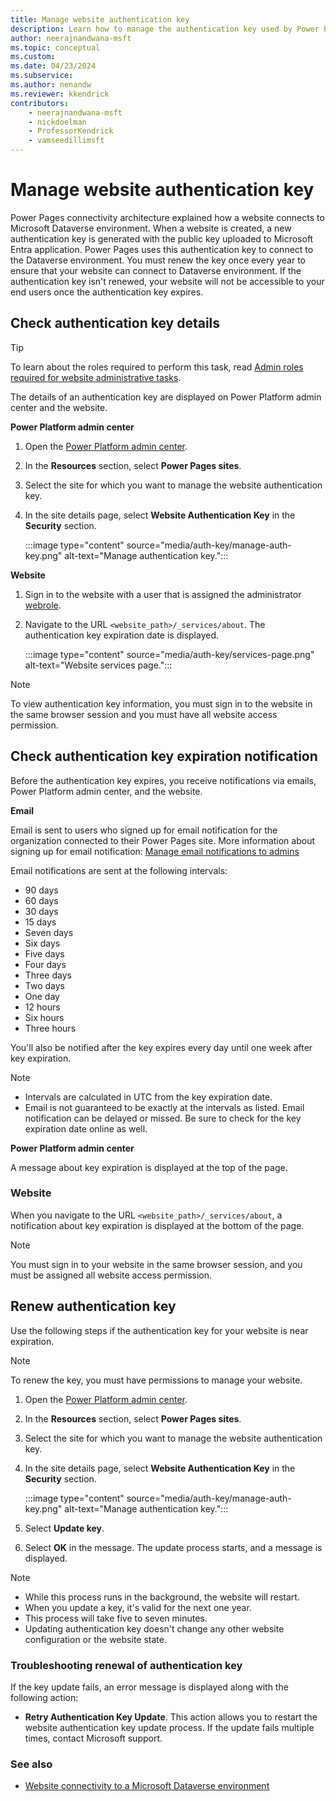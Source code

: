 ```yaml
---
title: Manage website authentication key
description: Learn how to manage the authentication key used by Power Pages.
author: neerajnandwana-msft
ms.topic: conceptual
ms.custom: 
ms.date: 04/23/2024
ms.subservice: 
ms.author: nenandw
ms.reviewer: kkendrick
contributors:
    - neerajnandwana-msft
    - nickdoelman
    - ProfessorKendrick
    - vamseedillimsft
---
```


# Manage website authentication key

Power Pages connectivity architecture explained how a website connects to Microsoft Dataverse environment. When a website is created, a new authentication key is generated with the public key uploaded to Microsoft Entra application. Power Pages uses this authentication key to connect to the Dataverse environment. You must renew the key once every year to ensure that your website can connect to Dataverse environment. If the authentication key isn't renewed, your website will not be accessible to your end users once the authentication key expires. 

## Check authentication key details

> [!TIP]
> To learn about the roles required to perform this task, read [Admin roles required for website administrative tasks](/power-apps/maker/portals/admin/portal-admin-roles).

The details of an authentication key are displayed on Power Platform admin center and the website.

**Power Platform admin center**

1. Open the [Power Platform admin center](https://aka.ms/ppac).

1. In the **Resources** section, select **Power Pages sites**.

1. Select the site for which you want to manage the website authentication key.

1. In the site details page, select **Website Authentication Key** in the **Security** section.

    :::image type="content" source="media/auth-key/manage-auth-key.png" alt-text="Manage authentication key.":::

**Website**

1. Sign in to the website with a user that is assigned the administrator [webrole](../security/create-web-roles.md).

1. Navigate to the URL `<website_path>/_services/about`. The authentication key expiration date is displayed. 

    :::image type="content" source="media/auth-key/services-page.png" alt-text="Website services page.":::

> [!NOTE]
> To view authentication key information, you must sign in to the website in the same browser session and you must have all website access permission.

## Check authentication key expiration notification

Before the authentication key expires, you receive notifications via emails, Power Platform admin center, and the website.

**Email**

Email is sent to users who signed up for email notification for the organization connected to their Power Pages site. More information about signing up for email notification: [Manage email notifications to admins](/power-platform/admin/manage-email-notifications)

Email notifications are sent at the following intervals: 
- 90 days 
- 60 days 
- 30 days 
- 15 days 
- Seven days 
- Six days 
- Five days 
- Four days 
- Three days 
- Two days 
- One day 
- 12 hours 
- Six hours 
- Three hours

You'll also be notified after the key expires every day until one week after key expiration.

> [!NOTE]
> - Intervals are calculated in UTC from the key expiration date.
> - Email is not guaranteed to be exactly at the intervals as listed. Email notification can be delayed or missed. Be sure to check for the key expiration date online as well.

**Power Platform admin center**

A message about key expiration is displayed at the top of the page.

### Website

When you navigate to the URL `<website_path>/_services/about`, a notification about key expiration is displayed at the bottom of the page.

> [!NOTE]
> You must sign in to your website in the same browser session, and you must be assigned all website access permission.

## Renew authentication key

Use the following steps if the authentication key for your website is near expiration.

> [!NOTE]
> To renew the key, you must have permissions to manage your website.

1. Open the [Power Platform admin center](https://aka.ms/ppac).

1. In the **Resources** section, select **Power Pages sites**.

1. Select the site for which you want to manage the website authentication key.

1. In the site details page, select **Website Authentication Key** in the **Security** section.

    :::image type="content" source="media/auth-key/manage-auth-key.png" alt-text="Manage authentication key.":::

1. Select **Update key**.

1. Select **OK** in the message. The update process starts, and a message is displayed.

> [!NOTE]
> - While this process runs in the background, the website will restart.
> - When you update a key, it's valid for the next one year.
> - This process will take five to seven minutes.
> - Updating authentication key doesn't change any other website configuration or the website state.

### Troubleshooting renewal of authentication key

If the key update fails, an error message is displayed along with the following action:

- **Retry Authentication Key Update**. This action allows you to restart the website authentication key update process. If the update fails multiple times, contact Microsoft support.

### See also

- [Website connectivity to a Microsoft Dataverse environment](/power-apps/maker/portals/admin/connectivity)
